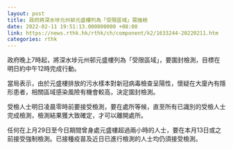 ```yaml
---
layout: post
title: 政府將深水埗元州邨元盛樓列為「受限區域」需強檢
date: 2022-02-11 19:51:13.000000000 +08:00
link: https://news.rthk.hk/rthk/ch/component/k2/1633244-20220211.htm
categories: rthk
---
```


政府晚上7時起，將深水埗元州邨元盛樓列為「受限區域」，要圍封檢測，目標在明日約中午12時完成行動。

當局表示，由於元盛樓排放的污水樣本對新冠病毒檢查呈陽性，懷疑在大廈內有隱形患者，相關區域感染風險有機會較高，決定圍封檢測。

受檢人士明日凌晨零時前要接受檢測，要在處所等候，直至所有已識別的受檢人士完成檢測，檢測結果獲大致確定，才可以離開處所。

任何在上月29日至今日期間曾身處元盛樓超過兩小時的人士，要在本月13日或之前接受強制檢測。已接種疫苗及近日已進行檢測的人士均仍須接受檢測。
